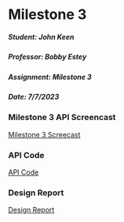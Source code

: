 # Milestone 3

##### Student: John Keen
##### Professor: Bobby Estey
##### Assignment: Milestone 3
##### Date: 7/7/2023


### Milestone 3 API Screencast

[Milestone 3 Screecast](https://www.loom.com/share/2bb6a1ac70be46d2b80488a1fa55792e?sid=816a2ab5-8ad6-475e-942f-ba2bac7e684c)

### API Code

[API Code](https://github.com/thunderblue1/API)

### Design Report

[Design Report](https://github.com/thunderblue1/Homework/tree/master/Design%20Report)